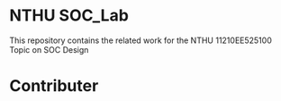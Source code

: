 # NTHU SOC_Lab
This repository contains the related work for the NTHU 11210EE525100 Topic on SOC Design

# Contributer
[id]: <[http://example.com/](https://github.com/SamChang03)>
